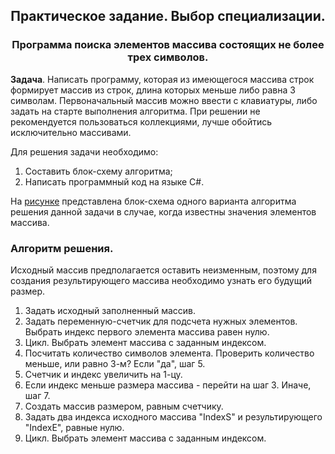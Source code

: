 <h2 align="center">Практическое задание. Выбор специализации.</h2>
<h3 align="center">Программа поиска элементов массива состоящих не более трех символов.</h3>


**Задача**. Написать программу, которая из имеющегося массива строк формирует массив из строк, длина которых меньше либо равна 3 символам.
Первоначальный массив можно ввести с клавиатуры, либо задать на старте выполнения алгоритма. 
При решении не рекомендуется пользоваться коллекциями, лучше обойтись исключительно массивами.

Для решения задачи необходимо:

1. Составить блок-схему алгоритма;
2. Написать программный код на языке С#.

На [рисунке](https://github.com/r-oleg-official/test_result_choice_specialist/blob/main/task001_choiceel-t_less_3_symb/pic/test_find_el-t_string_array.drawio.png)
представлена блок-схема одного варианта алгоритма решения данной задачи в случае, 
когда известны значения элементов массива.

### Алгоритм решения.
Исходный массив предполагается оставить неизменным, поэтому для создания результирующего массива необходимо узнать его
будущий размер.

1. Задать исходный заполненный массив.
2. Задать переменную-счетчик для подсчета нужных элементов. Выбрать индекс первого элемента массива равен нулю.
3. Цикл. Выбрать элемент массива с заданным индексом.
4. Посчитать количество символов элемента. Проверить количество меньше, или равно 3-м? Если "да", шаг 5.
5. Счетчик и индекс увеличить на 1-цу.
6. Если индекс меньше размера массива - перейти на шаг 3. Иначе, шаг 7.
7. Создать массив размером, равным счетчику.
8. Задать два индекса исходного массива "IndexS" и результирующего "IndexE", равные нулю.
9. Цикл. Выбрать элемент массива с заданным индексом.
